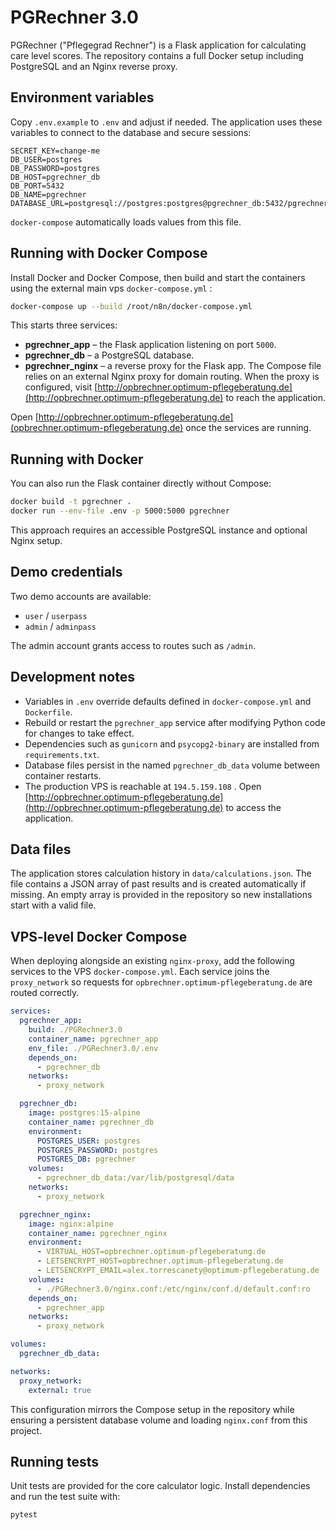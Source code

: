 # PGRechner 3.0

PGRechner ("Pflegegrad Rechner") is a Flask application for calculating care level scores. The repository contains a full Docker setup including PostgreSQL and an Nginx reverse proxy.

## Environment variables

Copy `.env.example` to `.env` and adjust if needed. The application uses these variables to connect to the database and secure sessions:

```env
SECRET_KEY=change-me
DB_USER=postgres
DB_PASSWORD=postgres
DB_HOST=pgrechner_db
DB_PORT=5432
DB_NAME=pgrechner
DATABASE_URL=postgresql://postgres:postgres@pgrechner_db:5432/pgrechner
```

`docker-compose` automatically loads values from this file.

## Running with Docker Compose

Install Docker and Docker Compose, then build and start the containers using the external main vps
`docker-compose.yml` :

```bash
docker-compose up --build /root/n8n/docker-compose.yml
```

This starts three services:

- **pgrechner_app** – the Flask application listening on port `5000`.
- **pgrechner_db** – a PostgreSQL database.
- **pgrechner_nginx** – a reverse proxy for the Flask app.
The Compose file relies on an external Nginx proxy for domain routing. When the proxy is configured, visit [http://opbrechner.optimum-pflegeberatung.de](http://opbrechner.optimum-pflegeberatung.de) to reach the application.

Open [http://opbrechner.optimum-pflegeberatung.de](opbrechner.optimum-pflegeberatung.de) once the services are running.

## Running with Docker

You can also run the Flask container directly without Compose:

```bash
docker build -t pgrechner .
docker run --env-file .env -p 5000:5000 pgrechner
```

This approach requires an accessible PostgreSQL instance and optional Nginx setup.

## Demo credentials

Two demo accounts are available:

- `user` / `userpass`
- `admin` / `adminpass`

The admin account grants access to routes such as `/admin`.

## Development notes

- Variables in `.env` override defaults defined in `docker-compose.yml` and `Dockerfile`.
- Rebuild or restart the `pgrechner_app` service after modifying Python code for changes to take effect.
- Dependencies such as `gunicorn` and `psycopg2-binary` are installed from `requirements.txt`.
- Database files persist in the named `pgrechner_db_data` volume between container restarts.
- The production VPS is reachable at `194.5.159.108` . Open [http://opbrechner.optimum-pflegeberatung.de](http://opbrechner.optimum-pflegeberatung.de) to access the application.

## Data files

The application stores calculation history in `data/calculations.json`. The file contains a JSON array of past results and is created automatically if missing. An empty array is provided in the repository so new installations start with a valid file.

## VPS-level Docker Compose

When deploying alongside an existing `nginx-proxy`, add the following services to
the VPS `docker-compose.yml`. Each service joins the `proxy_network` so requests
for `opbrechner.optimum-pflegeberatung.de` are routed correctly.

```yaml
services:
  pgrechner_app:
    build: ./PGRechner3.0
    container_name: pgrechner_app
    env_file: ./PGRechner3.0/.env
    depends_on:
      - pgrechner_db
    networks:
      - proxy_network

  pgrechner_db:
    image: postgres:15-alpine
    container_name: pgrechner_db
    environment:
      POSTGRES_USER: postgres
      POSTGRES_PASSWORD: postgres
      POSTGRES_DB: pgrechner
    volumes:
      - pgrechner_db_data:/var/lib/postgresql/data
    networks:
      - proxy_network

  pgrechner_nginx:
    image: nginx:alpine
    container_name: pgrechner_nginx
    environment:
      - VIRTUAL_HOST=opbrechner.optimum-pflegeberatung.de
      - LETSENCRYPT_HOST=opbrechner.optimum-pflegeberatung.de
      - LETSENCRYPT_EMAIL=alex.torrescanety@optimum-pflegeberatung.de
    volumes:
      - ./PGRechner3.0/nginx.conf:/etc/nginx/conf.d/default.conf:ro
    depends_on:
      - pgrechner_app
    networks:
      - proxy_network

volumes:
  pgrechner_db_data:

networks:
  proxy_network:
    external: true
```

This configuration mirrors the Compose setup in the repository while ensuring a
persistent database volume and loading `nginx.conf` from this project.


## Running tests

Unit tests are provided for the core calculator logic. Install dependencies and run the test suite with:

```bash
pytest
```
